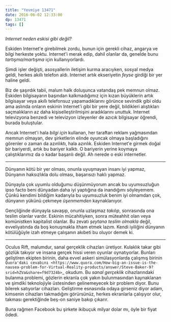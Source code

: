 ```yaml
---
title: "Yevmiye 13471"
date: 2016-06-02 12:33:00
dp: 13471
tags: []
---
```


*Internet neden eskisi gibi değil?*

Eskiden Internet'e girebilmek zordu, bunun için gerekli cihaz, angarya ve bilgi
herkeste yoktu. Internet'i merak edip, dahil olanlar da, genelde bunu 
*tartışma/martışma* için kullanıyorlardı.

Şimdi işler değişti, asosyallerin iletişim kurma aracıyken, sosyal medya geldi,
herkes akıllı telefon aldı. Internet artık ekseriyetin *feyse* girdiği bir yer
haline geldi.

Biz de şaşırdık tabii, malum halk doluşunca vatandaş pek memnun olmaz. Eskiden
bilgisayarın başından kalkmadığımız için kızan büyüklerin artık bilgisayar veya
akıllı telefonsuz yapamadıklarını görünce sevindik gibi oldu ama aslında onların
eskinin Internet'i gibi bir yere değil, bildikleri alıştıkları saçmalıkların az
daha kişiselleştirilmişini aradıklarını unuttuk. Internet televizyona benzedi ve
televizyon izleyenler de azıcık bilgisayar öğrendi, burada buluştular.

Ancak Internet'i hala *bilgi için* kullanan, her taraftan reklam yağmasından
memnun olmayan, dev şirketlerin elinde oyuncak olmaya başladığını görenler o
zaman da azınlıktı, hala azınlık. Eskiden Internet'e girmek doğal bir bariyerdi,
artık bu bariyer kalktı. O bariyerin yerine koymaya çalıştıklarımız da o kadar
başarılı değil. Ah nerede o eski internetler. 

------

Dünyanın kötü bir yer olması, onunla uyuşmayan insanı iyi yapmaz, Dünyanın
haksızlıkla dolu olması, başarısızı haklı yapmaz. 

Dünyayla çok uyumlu olduğumu düşünmüyorum ancak bu uyumsuzluğun ipso facto beni
dünyadan daha iyi yaptığına da inandığımı söyleyemem. Çünkü kendimi bildiğim
kadarıyla bu uyumsuzluk benim iyi olmamdan çok, dünyanın yükünü çekmeye
*üşenmemden* kaynaklanıyor.

Gençliğinde dünyayla savaşıp, onunla uzlaşmaz *takılıp*, sonrasında ona teslim
olanlar vardır. Eskinin mücahitiyken, sonra müteahhit olan veya komünistken
kapitalist olanlar. Bu zevatı *şeytana teslim olmakla* değil, evveliyatında da
boş konuşmakla itham etmek lazım. Kendi iyiliğini dünyanın kötülüğüyle izah
etmeye çalışanın akıbeti bu oluyor demek ki. 

------

Oculus Rift, malumdur, sanal gerçeklik cihazları üretiyor. Kulaklık takar gibi
gözlük takıyor ve insana gerçek hissi veren oyunlar oynatıyorlar. Bunları
geliştiren ekipten birinin, daha evvel askeri simülasyonlarda çalışmış birinin
`Quora'daki cevabını
<https://www.quora.com/How-big-an-issue-is-the-nausea-problem-for-Virtual-Reality-products/answer/Steve-Baker-9?srid=hZVa&share=f9d7324b>`_
okudum. Bu *sanal gerçeklik* cihazlarındaki bulanma problemi, gözlerin ekranla
çok yakın bulunmasından kaynaklanan ve şimdiki teknolojiyle üstesinden
gelinemeyecek bir problem diyor. Bunu bilerek satıyorlar cihazları. Geliştirme
esnasında odaya girseniz diyor adam, kimsenin cihazları takmadığını görürsünüz,
herkes ekranlarla çalışıyor olur, takması gerektiğinde beş-on saniye bakıp
çıkarır.

Buna rağmen Facebook bu şirkete ikibuçuk milyar dolar mı, öyle bir fiyat
ödedi. 


